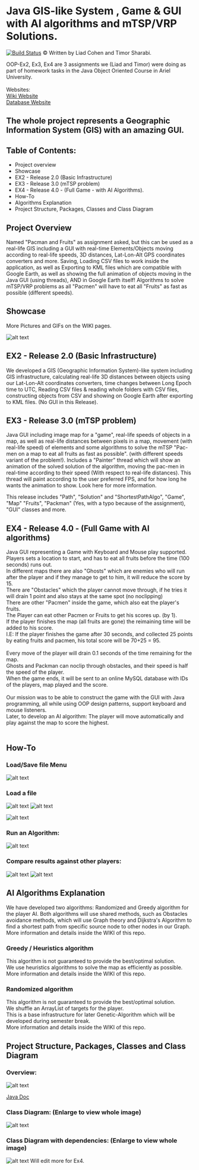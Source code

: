 # Java GIS-like System , Game & GUI with AI algorithms and mTSP/VRP Solutions.



[![Build Status](https://travis-ci.org/joemccann/dillinger.svg?branch=master)](https://github.com/xposionn/OOP-Ex2/)
© Written by Liad Cohen and Timor Sharabi.

OOP-Ex2, Ex3, Ex4 are 3 assignments we (Liad and Timor) were doing as part of homework tasks in the Java Object Oriented Course in Ariel University.
<br>
<br>
Websites:  <br>
<a href="https://liadc.github.io/OOP-Ex4/">Wiki Website </a> <br>
<a href="https://liad.cloud/">Database Website </a> <br>


## The whole project represents a Geographic Information System (GIS) with an amazing GUI.

## Table of Contents:
- Project overview
- Showcase
- EX2 - Release 2.0 (Basic Infrastructure)
- EX3 - Release 3.0 (mTSP problem)
- EX4 - Release 4.0 - (Full Game - with AI Algorithms).
- How-To
- Algorithms Explanation
- Project Structure, Packages, Classes and Class Diagram



## Project Overview 
Named "Pacman and Fruits" as assignment asked, but this can be used as a real-life GIS including a GUI with real-time Elements/Objects moving according to real-life speeds, 3D distances, Lat-Lon-Alt GPS coordinates converters and more.
Saving, Loading CSV files to work inside the application, as well as Exporting to KML files which are compatible with Google Earth, as well as showing the full animation of objects moving in the Java GUI (using threads), AND in Google Earth itself!
Algorithms to solve mTSP/VRP problems as all "Pacmen" will have to eat all "Fruits" as fast as possible (different speeds).

## Showcase
More Pictures and GIFs on the WIKI pages.

![alt text](https://camo.githubusercontent.com/6720886e5d4570689d94e5adc5162f3c489d8cb3/68747470733a2f2f692e6962622e636f2f5a4b714c6b64622f53637265656e73686f742d312e706e67)

## EX2 - Release 2.0 (Basic Infrastructure)
We developed a GIS (Geographic Information System)-like system including GIS infrastructure, calculating real-life 3D distances between objects using our Lat-Lon-Alt coordinates converters, time changes between Long Epoch time to UTC, 
Reading CSV files & reading whole folders with CSV files, constructing objects from CSV and showing on Google Earth after exporting to KML files. 
(No GUI in this Release).


## EX3 - Release 3.0 (mTSP problem)
Java GUI including image map for a "game", real-life speeds of objects in a map, as well as real-life distances between pixels in a map, movement (with real-life speed) of elements and some algorithms to solve the mTSP "Pac-men on a map to eat all fruits as fast as possible". (with different speeds variant of the problem!).
Includes a "Painter" thread which will show an animation of the solved solution of the algorithm, moving the pac-men in real-time according to their speed (With respect to real-life distances). This thread will paint according to the user preferred FPS, and for how long he wants the animation to show.  Look here for more information.

This release includes "Path", "Solution" and "ShortestPathAlgo", "Game", "Map" "Fruits", "Packman" (Yes, with a typo because of the assignment), "GUI" classes and more.

## EX4 - Release 4.0 - (Full Game with AI algorithms)

Java GUI representing a Game with Keyboard and Mouse play supported.  <br>
Players sets a location to start, and has to eat all fruits before the time (100 seconds) runs out.  <br>
In different maps there are also "Ghosts" which are enemies who will run after the player and if they manage to get to him, it will reduce the score by 15. <br>
There are "Obstacles" which the player cannot move through, if he tries it will drain 1 point and also stays at the same spot (no noclipping) <br>
There are other "Pacmen" inside the game, which also eat the player's fruits. <br>
The Player can eat other Pacmen or Fruits to get his scores up. (by 1). <br>
If the player finishes the map (all fruits are gone) the reimaining time will be added to his score. <br>
I.E: If the player finishes the game after 30 seconds, and collected 25 points by eating fruits and pacmen, his total score will be 70+25 = 95. <br>
 <br>
Every move of the player will drain 0.1 seconds of the time remaining for the map. <br>
Ghosts and Packman can noclip through obstacles, and their speed is half the speed of the player. <br>
When the game ends, it will be sent to an online MySQL database with IDs of the players, map played and the score. <br>
 <br>
Our mission was to be able to construct the game with the GUI with Java programming, all while using OOP design patterns, support keyboard and mouse listeners.  <br>
Later, to develop an AI algorithm: The player will move automatically and play against the map to score the highest. <br>
 <br>

##  How-To
### Load/Save file Menu
![alt text](https://i.imgur.com/BiGHdNc.jpg)
### Load a file
![alt text](https://i.imgur.com/4jeLKvr.jpg)
![alt text](https://i.imgur.com/FAror2g.jpg)

![alt text]()
### Run an Algorithm:
![alt text](https://i.imgur.com/9g8kT3v.jpg)
### Compare results against other players:
![alt text](https://i.imgur.com/6Upwcjm.jpg)
![alt text](https://i.imgur.com/0f9yiNg.jpg)


## AI Algorithms Explanation
We have developed two algorithms: Randomized and Greedy algorithm for the player AI.
Both algorithms will use shared methods, such as Obstacles avoidance methods, which will use Graph theory and Dijkstra's Algorithm
to find a shortest path from specific source node to other nodes in our Graph.
More information and details inside the WIKI of this repo.

### Greedy / Heuristics algorithm
This algorithm is not guaranteed to provide the best/optimal solution. <br>
We use heuristics algorithms to solve the map as efficiently as possible. <br>
More information and details inside the WIKI of this repo. <br>

### Randomized algorithm
This algorithm is not guaranteed to provide the best/optimal solution. <br>
We shuffle an ArrayList of targets for the player.  <br>
This is a base infrastructure for later Genetic-Algorithm which will be developed during semester break. <br>
More information and details inside the WIKI of this repo. <br>


## Project Structure, Packages, Classes and Class Diagram

### Overview:
![alt text](https://i.imgur.com/4lc4Z3r.jpg)

 <a href src = https://liadc.github.io/OOP-Ex4/>Java Doc </a>



   [sameREADME]: <https://github.com/xposionn/OOP-Ex2/edit/master/README.md>

### Class Diagram: (Enlarge to view whole image)
![alt text](https://github.com/xposionn/OOP-Ex2/blob/master/ClassDiagram/Ex3-NoDependenciesClassDiagram.png?raw=true)
### Class Diagram with dependencies: (Enlarge to view whole image)
![alt text](https://github.com/xposionn/OOP-Ex2/blob/master/ClassDiagram/Ex3-WithDependenciesClassDiagram.png)
Will edit more for Ex4.

